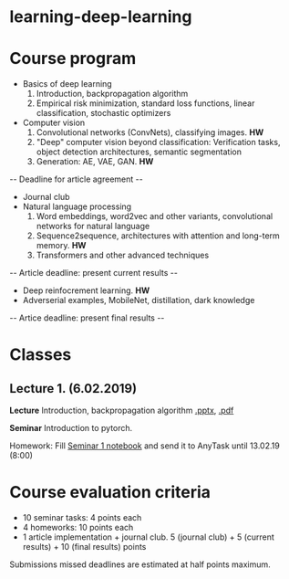 # learning-deep-learning

# Course program

* Basics of deep learning
  1. Introduction, backpropagation algorithm
  2. Empirical risk minimization, standard loss functions, linear classification, stochastic optimizers
* Computer vision
  1. Convolutional networks (ConvNets), classifying images. **HW**
  2. "Deep" computer vision beyond classification: Verification tasks, object detection architectures, semantic segmentation
  3. Generation: AE, VAE, GAN. **HW**
  
-- Deadline for article agreement --
* Journal club
* Natural language processing
  1. Word embeddings, word2vec and other variants, convolutional networks for natural language
  2. Sequence2sequence, architectures with attention and long-term memory. **HW**
  3. Transformers and other advanced techniques
  
-- Article deadline: present current results --
* Deep reinfocrement learning. **HW**
* Adverserial examples, MobileNet, distillation, dark knowledge

-- Artice deadline: present final results --
  
# Classes

## Lecture 1. (6.02.2019)
**Lecture** Introduction, backpropagation algorithm [.pptx](https://drive.google.com/open?id=12-E7YoEZiDBPl7ZGI5KFQwwiPIHHuVDi), [.pdf](https://drive.google.com/open?id=1VmZ3VL9m9v0In_5utGlS3KKd8DIgAfqB)

**Seminar** Introduction to pytorch.

Homework: Fill [Seminar 1 notebook](01_intro/seminar_pytorch_vs_numpy.ipynb) and send it to AnyTask until 13.02.19 (8:00)

# Сourse evaluation criteria

* 10 seminar tasks: 4 points each
* 4 homeworks: 10 points each
* 1 article implementation + journal club. 5 (journal club) + 5 (current results) + 10 (final results) points

Submissions missed deadlines are estimated at half points maximum.
